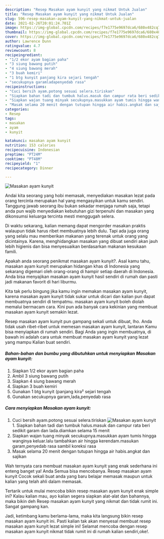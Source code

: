 ```yaml
---
description: "Resep Masakan ayam kunyit yang nikmat Untuk Jualan"
title: "Resep Masakan ayam kunyit yang nikmat Untuk Jualan"
slug: 596-resep-masakan-ayam-kunyit-yang-nikmat-untuk-jualan
date: 2021-02-26T20:01:24.701Z
image: https://img-global.cpcdn.com/recipes/f7e1775e9697dca6/680x482cq70/masakan-ayam-kunyit-foto-resep-utama.jpg
thumbnail: https://img-global.cpcdn.com/recipes/f7e1775e9697dca6/680x482cq70/masakan-ayam-kunyit-foto-resep-utama.jpg
cover: https://img-global.cpcdn.com/recipes/f7e1775e9697dca6/680x482cq70/masakan-ayam-kunyit-foto-resep-utama.jpg
author: Lawrence Dunn
ratingvalue: 4.7
reviewcount: 8
recipeingredient:
- "1/2 ekor ayam bagian paha"
- "3 siung bawang putih"
- "4 siung bawang merah"
- "3 buah kemiri"
- "1 btg kunyit panjang kira sejari tengah"
- "secukupnya garamladapenyedab rasa"
recipeinstructions:
- "Cuci bersih ayam.potong sesuai selera.tiriskan"
- "Siapkan bahan tadi dan tumbuk halus.masuk dan campur rata beri sedikit garam dan lada.diamkan selama 15 menit"
- "Siapkan wajan tuang minyak secukupnya.masukkan ayam tumis hingga wanginya keluar.lalu tambahkan air hingga kerendam.masukan garam,penyedab rasa sambil koreksi rasa"
- "Masak selama 20 menit dengan tutupan hingga air habis.angkat dan sajikan"
categories:
- Resep
tags:
- masakan
- ayam
- kunyit

katakunci: masakan ayam kunyit 
nutrition: 153 calories
recipecuisine: Indonesian
preptime: "PT24M"
cooktime: "PT48M"
recipeyield: "1"
recipecategory: Dinner

---
```



![Masakan ayam kunyit](https://img-global.cpcdn.com/recipes/f7e1775e9697dca6/680x482cq70/masakan-ayam-kunyit-foto-resep-utama.jpg)

Andai kita seorang yang hobi memasak, menyediakan masakan lezat pada orang tercinta merupakan hal yang mengasyikan untuk kamu sendiri. Tanggung jawab seorang ibu bukan sekadar menjaga rumah saja, tetapi anda pun wajib menyediakan kebutuhan gizi terpenuhi dan masakan yang dikonsumsi keluarga tercinta mesti menggugah selera.

Di waktu  sekarang, kalian memang dapat mengorder masakan praktis walaupun tidak harus ribet membuatnya lebih dulu. Tapi ada juga orang yang selalu mau memberikan makanan yang terenak untuk orang yang dicintainya. Karena, menghidangkan masakan yang dibuat sendiri akan jauh lebih higienis dan bisa menyesuaikan berdasarkan makanan kesukaan famili. 



Apakah anda seorang penikmat masakan ayam kunyit?. Asal kamu tahu, masakan ayam kunyit merupakan hidangan khas di Indonesia yang sekarang digemari oleh orang-orang di hampir setiap daerah di Indonesia. Anda bisa menyajikan masakan ayam kunyit hasil sendiri di rumah dan pasti jadi makanan favorit di hari liburmu.

Kita tak perlu bingung jika kamu ingin memakan masakan ayam kunyit, karena masakan ayam kunyit tidak sukar untuk dicari dan kalian pun dapat membuatnya sendiri di tempatmu. masakan ayam kunyit boleh diolah memalui bermacam cara. Kini pun ada banyak cara kekinian yang membuat masakan ayam kunyit semakin lezat.

Resep masakan ayam kunyit pun gampang sekali untuk dibuat, lho. Anda tidak usah ribet-ribet untuk memesan masakan ayam kunyit, lantaran Kamu bisa menyiapkan di rumah sendiri. Bagi Anda yang ingin membuatnya, di bawah ini adalah cara untuk membuat masakan ayam kunyit yang lezat yang mampu Kalian buat sendiri.

<!--inarticleads1-->

##### Bahan-bahan dan bumbu yang dibutuhkan untuk menyiapkan Masakan ayam kunyit:

1. Siapkan 1/2 ekor ayam bagian paha
1. Ambil 3 siung bawang putih
1. Siapkan 4 siung bawang merah
1. Siapkan 3 buah kemiri
1. Gunakan 1 btg kunyit (panjang kira² sejari tengah
1. Gunakan secukupnya garam,lada,penyedab rasa




<!--inarticleads2-->

##### Cara menyiapkan Masakan ayam kunyit:

1. Cuci bersih ayam.potong sesuai selera.tiriskan
<img src="https://img-global.cpcdn.com/steps/017cbf8e5bff1c1d/160x128cq70/masakan-ayam-kunyit-langkah-memasak-1-foto.jpg" alt="Masakan ayam kunyit">1. Siapkan bahan tadi dan tumbuk halus.masuk dan campur rata beri sedikit garam dan lada.diamkan selama 15 menit
1. Siapkan wajan tuang minyak secukupnya.masukkan ayam tumis hingga wanginya keluar.lalu tambahkan air hingga kerendam.masukan garam,penyedab rasa sambil koreksi rasa
1. Masak selama 20 menit dengan tutupan hingga air habis.angkat dan sajikan




Wah ternyata cara membuat masakan ayam kunyit yang enak sederhana ini enteng banget ya! Anda Semua bisa mencobanya. Resep masakan ayam kunyit Cocok sekali buat anda yang baru belajar memasak maupun untuk kalian yang telah ahli dalam memasak.

Tertarik untuk mulai mencoba bikin resep masakan ayam kunyit enak simple ini? Kalau kalian mau, ayo kalian segera siapkan alat-alat dan bahannya, maka bikin deh Resep masakan ayam kunyit yang nikmat dan tidak rumit ini. Sangat gampang kan. 

Jadi, ketimbang kamu berlama-lama, maka kita langsung bikin resep masakan ayam kunyit ini. Pasti kalian tak akan menyesal membuat resep masakan ayam kunyit lezat simple ini! Selamat mencoba dengan resep masakan ayam kunyit nikmat tidak rumit ini di rumah kalian sendiri,oke!.

